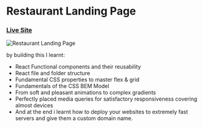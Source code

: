 # Restaurant Landing Page
### [Live Site](https://gericht-restaurant.com/)

![Restaurant Landing Page](https://i.ibb.co/5jxBKpw/image.png)

 by building this I learnt:

- React Functional components and their reusability
- React file and folder structure
- Fundamental CSS properties to master flex & grid
- Fundamentals of the CSS BEM Model
- From soft and pleasant animations to complex gradients
- Perfectly placed media queries for satisfactory responsiveness covering almost devices
- And at the end i learnt how to deploy your websites to extremely fast servers and give them a custom domain name.
